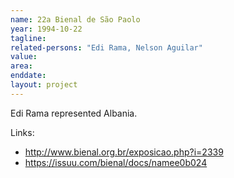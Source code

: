 ```yaml
---
name: 22a Bienal de São Paolo
year: 1994-10-22
tagline:
related-persons: "Edi Rama, Nelson Aguilar"
value:
area:
enddate:
layout: project
---
```

Edi Rama represented Albania.

Links:
* <http://www.bienal.org.br/exposicao.php?i=2339>
* <https://issuu.com/bienal/docs/namee0b024>
